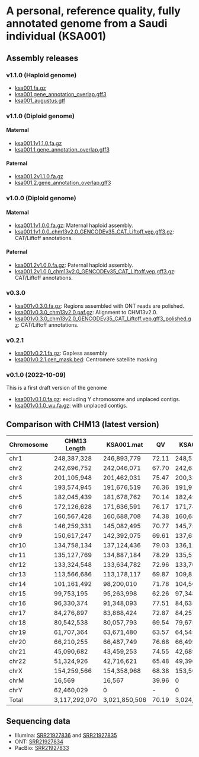 # A personal, reference quality, fully annotated genome from a Saudi individual (KSA001)


## Assembly releases

### v1.1.0 (Haploid genome)
* [ksa001.fa.gz](https://bio2vec.cbrc.kaust.edu.sa/data/ksa001/v1.1.0/ksa001.fa.gz)
* [ksa001.gene_annotation_overlap.gff3](https://bio2vec.cbrc.kaust.edu.sa/data/ksa001/v1.1.0/ksa001.gene_annotation_overlap.gff3)
* [ksa001_augustus.gtf](https://bio2vec.cbrc.kaust.edu.sa/data/ksa001/v1.1.0/ksa001_augustus.gtf)

### v1.1.0 (Diploid genome)

#### Maternal
* [ksa001.1v1.1.0.fa.gz](https://bio2vec.cbrc.kaust.edu.sa/data/ksa001/v1.1.0/ksa001.1v1.1.0fa.gz)
* [ksa001.1.gene_annotation_overlap.gff3](https://bio2vec.cbrc.kaust.edu.sa/data/ksa001/v1.1.0/ksa001.1.gene_annotation_overlap.gff3)

#### Paternal
* [ksa001.2v1.1.0.fa.gz](https://bio2vec.cbrc.kaust.edu.sa/data/ksa001/v1.1.0/ksa001.2v1.1.0fa.gz)
* [ksa001.2.gene_annotation_overlap.gff3](https://bio2vec.cbrc.kaust.edu.sa/data/ksa001/v1.1.0/ksa001.2.gene_annotation_overlap.gff3)


### v1.0.0 (Diploid genome)

#### Maternal
* [ksa001.1v1.0.0.fa.gz](https://bio2vec.cbrc.kaust.edu.sa/data/ksa001/v1.0.0/ksa001.1/ksa001.1v1.0.0.fa.gz): Maternal haploid assembly.
* [ksa001.1v1.0.0_chm13v2.0_GENCODEv35_CAT_Liftoff.vep.gff3.gz](https://bio2vec.cbrc.kaust.edu.sa/data/ksa001/v1.0.0/ksa001.1/ksa001.1v1.0.0_chm13v2.0_GENCODEv35_CAT_Liftoff.vep.gff.gz): CAT/Liftoff annotations.

#### Paternal
* [ksa001.2v1.0.0.fa.gz](https://bio2vec.cbrc.kaust.edu.sa/data/ksa001/v1.0.0/ksa001.2v1.0.0.fa.gz): Paternal haploid assembly.
* [ksa001.2v1.0.0_chm13v2.0_GENCODEv35_CAT_Liftoff.vep.gff3.gz](https://bio2vec.cbrc.kaust.edu.sa/data/ksa001/v1.0.0/ksa001.2/ksa001.2v1.0.0_chm13v2.0_GENCODEv35_CAT_Liftoff.vep.gff.gz): CAT/Liftoff annotations.

### v0.3.0

* [ksa001v0.3.0.fa.gz](https://bio2vec.cbrc.kaust.edu.sa/data/ksa001/v0.3.0/ksa001v0.3.0.fa.gz): Regions assembled with ONT reads are polished.
* [ksa001v0.3.0_chm13v2.0.paf.gz](https://bio2vec.cbrc.kaust.edu.sa/data/ksa001/v0.3.0/ksa001v0.3.0_chm13v2.0.paf.gz): Alignment to CHM13v2.0.
* [ksa001v0.3.0_chm13v2.0_GENCODEv35_CAT_Liftoff.vep.gff3_polished.gz](https://bio2vec.cbrc.kaust.edu.sa/data/ksa001/v0.3.0/ksa001v0.3.0_chm13v2.0_GENCODEv35_CAT_Liftoff.vep.gff3_polished.gz): CAT/Liftoff annotations.

### v0.2.1

* [ksa001v0.2.1.fa.gz](https://bio2vec.cbrc.kaust.edu.sa/data/ksa001/v0.2.1/ksa001v0.2.1.fa.gz): Gapless assembly
* [ksa001v0.2.1.cen_mask.bed](https://bio2vec.cbrc.kaust.edu.sa/data/ksa001/v0.2.1/ksa001v0.2.1.cen_mask.bed): Centromere satellite masking

### v0.1.0 (2022-10-09)
This is a first draft version of the genome

* [ksa001v0.1.0.fa.gz](https://bio2vec.cbrc.kaust.edu.sa/data/ksa001/v0.1.0/ksa001v0.1.0.fa.gz):
  excluding Y chromosome and unplaced contigs.
* [ksa001v0.1.0_wu.fa.gz](https://bio2vec.cbrc.kaust.edu.sa/data/ksa001/v0.1.0/ksa001v0.1.0_wu.fa.gz):
  with unplaced contigs.


## Comparison with CHM13 (latest version)

|Chromosome | CHM13 Length | KSA001.mat | QV | KSA001.pat | QV | KSA001 | QV |
| --------- | ------------ | ---------- | -- | ---------- | -- | ------ | -- |
|chr1 | 248,387,328 | 246,893,779 | 72.11 | 248,515,191 | 68.47 | 249,555,359 | 66.21 |
|chr2 | 242,696,752 | 242,046,071 | 67.70 | 242,632,705 | 75.55 | 243,650,403 | 67.65 |
|chr3 | 201,105,948 | 201,462,031 | 75.47 | 200,338,375 | 76.89 | 200,901,366 | 68.50 |
|chr4 | 193,574,945 | 191,676,519 | 76.36 | 191,977,661 | 75.60 | 193,119,457 | 66.64 |
|chr5 | 182,045,439 | 181,678,762 | 70.14 | 182,455,576 | 57.87 | 182,340,321 | 65.72 |
|chr6 | 172,126,628 | 171,636,591 | 76.17 | 171,747,260 | 73.14 | 172,212,606 | 68.22 |
|chr7 | 160,567,428 | 160,688,708 | 74.38 | 160,686,623 | 77.15 | 161,491,582 | 67.31 |
|chr8 | 146,259,331 | 145,082,495 | 70.77 | 145,751,733 | 78.42 | 146,283,325 | 67.09 |
|chr9 | 150,617,247 | 142,392,075 | 69.61 | 137,639,207 | 59.75 | 144,206,915 | 65.62 |
|chr10 | 134,758,134 | 137,124,436 | 79.03 | 136,124,862 | 75.75 | 137,487,260 | 67.46 |
|chr11 | 135,127,769 | 134,887,184 | 78.29 | 135,515,747 | 67.14 | 135,526,054 | 68.38 |
|chr12 | 133,324,548 | 133,634,782 | 72.96 | 133,706,131 | 61.11 | 137,511,954 | 67.61 |
|chr13 | 113,566,686 | 113,178,117 | 69.87 | 109,813,855 | 60.16 | 114,155,372 | 64.69 |
|chr14 | 101,161,492 | 98,200,010 | 71.78 | 104,568,253 | 74.97 | 104,854,739 | 67.68 |
|chr15 | 99,753,195 | 95,263,998 | 62.26 | 97,348,991 | 71.74 | 100,665,885 | 66.81 |
|chr16 | 96,330,374 | 91,348,093 | 77.51 | 84,634,195 | 74.24 | 91,858,333 | 66.42 |
|chr17 | 84,276,897 | 83,888,424 | 72.87 | 84,257,549 | 75.85 | 84,644,139 | 65.79 |
|chr18 | 80,542,538 | 80,057,793 | 69.54 | 79,675,856 | 55.60 | 80,394,818 | 65.05 |
|chr19 | 61,707,364 | 63,671,480 | 63.57 | 64,545,147 | 65.30 | 66,377,225 | 62.56 |
|chr20 | 66,210,255 | 66,487,749 | 76.68 | 66,499,802 | 79.99 | 66,944,161 | 68.45 |
|chr21 | 45,090,682 | 43,459,253 | 74.55 | 42,689,246 | 74.61 | 43,720,397 | 66.80 |
|chr22 | 51,324,926 | 42,716,621 | 65.48 | 49,396,945 | 66.50 | 49,931,329 | 63.42 |
|chrX | 154,259,566 | 154,358,968 | 68.38 | 153,509,181 | 64.77 | 154,680,412 | 65.49 |
|chrM | 16,569 | 16,567 | 39.96 | 0 | 0.00 | 16,567 | 39.96 |
|chrY | 62,460,029 | 0 | - | 0 | - | 0 | -|
|Total | 3,117,292,070 | 3,021,850,506 | 70.19 | 3,024,030,091 | 64.53 | 3,062,529,979 | 66.52 |
## Sequencing data
* Illumina: [SRR21927836](https://www.ncbi.nlm.nih.gov/sra/?term=SRR21927836) and [SRR21927835](https://www.ncbi.nlm.nih.gov/sra/?term=SRR21927835)
* ONT: [SRR21927834](https://www.ncbi.nlm.nih.gov/sra/?term=SRR21927834)
* PacBio: [SRR21927833](https://www.ncbi.nlm.nih.gov/sra/?term=SRR21927833)
